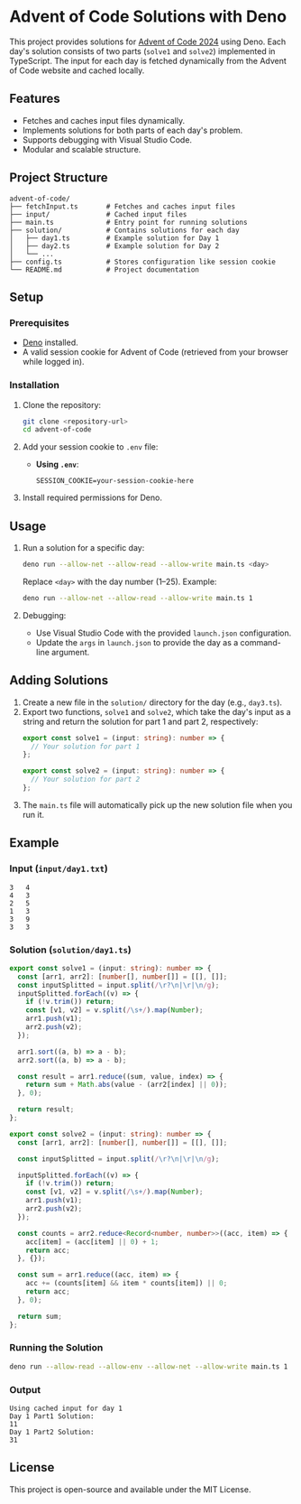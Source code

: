 # Advent of Code Solutions with Deno

This project provides solutions for
[Advent of Code 2024](https://adventofcode.com/2024) using Deno. Each day's
solution consists of two parts (`solve1` and `solve2`) implemented in
TypeScript. The input for each day is fetched dynamically from the Advent of
Code website and cached locally.

## Features

- Fetches and caches input files dynamically.
- Implements solutions for both parts of each day's problem.
- Supports debugging with Visual Studio Code.
- Modular and scalable structure.

## Project Structure

```
advent-of-code/
├── fetchInput.ts       # Fetches and caches input files
├── input/              # Cached input files
├── main.ts             # Entry point for running solutions
├── solution/           # Contains solutions for each day
│   ├── day1.ts         # Example solution for Day 1
│   ├── day2.ts         # Example solution for Day 2
│   └── ...
├── config.ts           # Stores configuration like session cookie
└── README.md           # Project documentation
```

## Setup

### Prerequisites

- [Deno](https://deno.land/) installed.
- A valid session cookie for Advent of Code (retrieved from your browser while
  logged in).

### Installation

1. Clone the repository:
   ```bash
   git clone <repository-url>
   cd advent-of-code
   ```

2. Add your session cookie to `.env` file:

   - **Using `.env`**:
     ```dotenv
     SESSION_COOKIE=your-session-cookie-here
     ```

3. Install required permissions for Deno.

## Usage

1. Run a solution for a specific day:
   ```bash
   deno run --allow-net --allow-read --allow-write main.ts <day>
   ```
   Replace `<day>` with the day number (1–25). Example:
   ```bash
   deno run --allow-net --allow-read --allow-write main.ts 1
   ```

2. Debugging:
   - Use Visual Studio Code with the provided `launch.json` configuration.
   - Update the `args` in `launch.json` to provide the day as a command-line
     argument.

## Adding Solutions

1. Create a new file in the `solution/` directory for the day (e.g., `day3.ts`).
2. Export two functions, `solve1` and `solve2`, which take the day's input as a
   string and return the solution for part 1 and part 2, respectively:
   ```typescript
   export const solve1 = (input: string): number => {
     // Your solution for part 1
   };

   export const solve2 = (input: string): number => {
     // Your solution for part 2
   };
   ```
3. The `main.ts` file will automatically pick up the new solution file when you
   run it.

## Example

### Input (`input/day1.txt`)

```
3   4
4   3
2   5
1   3
3   9
3   3
```

### Solution (`solution/day1.ts`)

```typescript
export const solve1 = (input: string): number => {
  const [arr1, arr2]: [number[], number[]] = [[], []];
  const inputSplitted = input.split(/\r?\n|\r|\n/g);
  inputSplitted.forEach((v) => {
    if (!v.trim()) return;
    const [v1, v2] = v.split(/\s+/).map(Number);
    arr1.push(v1);
    arr2.push(v2);
  });

  arr1.sort((a, b) => a - b);
  arr2.sort((a, b) => a - b);

  const result = arr1.reduce((sum, value, index) => {
    return sum + Math.abs(value - (arr2[index] || 0));
  }, 0);

  return result;
};

export const solve2 = (input: string): number => {
  const [arr1, arr2]: [number[], number[]] = [[], []];

  const inputSplitted = input.split(/\r?\n|\r|\n/g);

  inputSplitted.forEach((v) => {
    if (!v.trim()) return;
    const [v1, v2] = v.split(/\s+/).map(Number);
    arr1.push(v1);
    arr2.push(v2);
  });

  const counts = arr2.reduce<Record<number, number>>((acc, item) => {
    acc[item] = (acc[item] || 0) + 1;
    return acc;
  }, {});

  const sum = arr1.reduce((acc, item) => {
    acc += (counts[item] && item * counts[item]) || 0;
    return acc;
  }, 0);

  return sum;
};
```

### Running the Solution

```bash
deno run --allow-read --allow-env --allow-net --allow-write main.ts 1
```

### Output

```
Using cached input for day 1
Day 1 Part1 Solution:
11
Day 1 Part2 Solution:
31
```

## License

This project is open-source and available under the MIT License.
